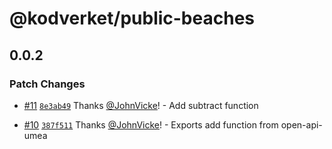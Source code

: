 # @kodverket/public-beaches

## 0.0.2

### Patch Changes

- [#11](https://github.com/kodverk/open-api/pull/11) [`8e3ab49`](https://github.com/kodverk/open-api/commit/8e3ab49923afc40a7d1c3b48476273347d0e73cb) Thanks [@JohnVicke](https://github.com/JohnVicke)! - Add subtract function

- [#10](https://github.com/kodverk/open-api/pull/10) [`387f511`](https://github.com/kodverk/open-api/commit/387f511b569dfc7f6e522862730acdbf6113e908) Thanks [@JohnVicke](https://github.com/JohnVicke)! - Exports add function from open-api-umea
